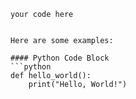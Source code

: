```language
your code here


Here are some examples:

#### Python Code Block
```python
def hello_world():
    print("Hello, World!")

